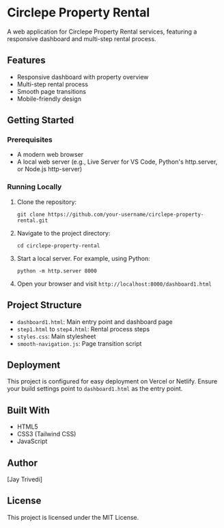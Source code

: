 # Circlepe Property Rental

A web application for Circlepe Property Rental services, featuring a responsive dashboard and multi-step rental process.

## Features

- Responsive dashboard with property overview
- Multi-step rental process
- Smooth page transitions
- Mobile-friendly design

## Getting Started

### Prerequisites

- A modern web browser
- A local web server (e.g., Live Server for VS Code, Python's http.server, or Node.js http-server)

### Running Locally

1. Clone the repository:
   ```
   git clone https://github.com/your-username/circlepe-property-rental.git
   ```

2. Navigate to the project directory:
   ```
   cd circlepe-property-rental
   ```

3. Start a local server. For example, using Python:
   ```
   python -m http.server 8000
   ```

4. Open your browser and visit `http://localhost:8000/dashboard1.html`

## Project Structure

- `dashboard1.html`: Main entry point and dashboard page
- `step1.html` to `step4.html`: Rental process steps
- `styles.css`: Main stylesheet
- `smooth-navigation.js`: Page transition script

## Deployment

This project is configured for easy deployment on Vercel or Netlify. Ensure your build settings point to `dashboard1.html` as the entry point.

## Built With

- HTML5
- CSS3 (Tailwind CSS)
- JavaScript

## Author

[Jay Trivedi]

## License

This project is licensed under the MIT License.

